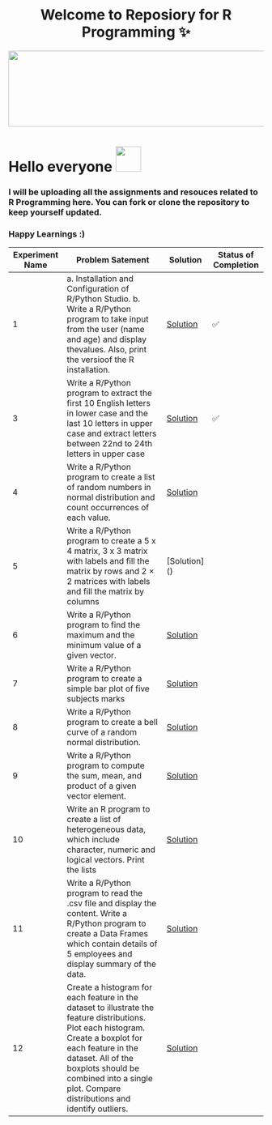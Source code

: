 <div align="center">
	
 # Welcome to Reposiory for R Programming ✨

</div>

<img src="https://media0.giphy.com/media/rGlAZysKBcjRCkAX7S/giphy.gif" width="850" height="150" class="center">

# Hello everyone <img src="https://raw.githubusercontent.com/nixin72/nixin72/master/wave.gif" width="50" height="50">



### I will be uploading all the assignments and resouces related to R Programming here. You can fork or clone the repository to keep yourself updated.

### Happy Learnings :)


| Experiment Name | Problem Satement | Solution | Status of Completion |
| --------- | ------ | ------ | ---- |
| 1 | a. Installation and Configuration of R/Python Studio. b. Write a R/Python program to take input from the user (name and age) and display thevalues. Also, print the versioof the R installation.| [Solution]()| ✅ |
| 3 | Write a R/Python program to extract the first 10 English letters in lower case and the last 10 letters in upper case and extract letters between 22nd to 24th letters in upper case| [Solution]() | ✅ |
| 4 | Write a R/Python program to create a list of random numbers in normal distribution and count occurrences of each value.| [Solution]() |  |
| 5 | Write a R/Python program to create a 5 x 4 matrix, 3 x 3 matrix with labels and fill the matrix by rows and 2 × 2 matrices with labels and fill the matrix by columns| [Solution] () |  |
| 6 | Write a R/Python program to find the maximum and the minimum value of a given vector.| [Solution]() |  |
| 7 | Write a R/Python program to create a simple bar plot of five subjects marks | [Solution]() |  |
| 8 |Write a R/Python program to create a bell curve of a random normal distribution.| [Solution]() | |
| 9 | Write a R/Python program to compute the sum, mean, and product of a given vector element.| [Solution]() |  |
| 10| Write an R program to create a list of heterogeneous data, which include character, numeric and logical vectors. Print the lists| [Solution]() |  |
| 11| Write a R/Python program to read the .csv file and display the content. Write a R/Python program to create a Data Frames which contain details of 5 employees and display summary of the data.| [Solution]() |  |
| 12| Create a histogram for each feature in the dataset to illustrate the feature distributions. Plot each histogram. Create a boxplot for each feature in the dataset. All of the boxplots should be combined into a single plot. Compare distributions and identify outliers.| [Solution]() |  |
